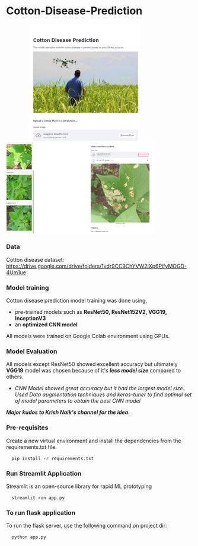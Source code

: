 # Cotton-Disease-Prediction

<p float="left">
  <img src="models/images/streamlit1.png" hspace="60" width="300" />
  <img src="models/images/streamlit2.png" width="400" /> 
</p>

### Data
Cotton disease dataset: https://drive.google.com/drive/folders/1vdr9CC9ChYVW2iXp6PlfyMOGD-4Um1ue

### Model training
Cotton disease prediction model training was done using,
 - pre-trained models such as **ResNet50, ResNet152V2, VGG19, InceptionV3** 
 - an **optimized CNN model**
 
All models were trained on Google Colab environment using GPUs.

### Model Evaluation
All models except ResNet50 showed excellent accuracy but ultimately **VGG19** model was chosen because of it's ***less model size*** compared to others.

 - *CNN Model showed great accuracy but it had the largest model size. Used Data augmentation techniques and keras-tuner to find optimal set of model parameters to obtain the best CNN model*

***Major kudos to Krish Naik's channel for the idea.***

### Pre-requisites
Create a new virtual environment and install the dependencies from the requirements.txt file.
```
  pip install -r requirements.txt
```
### Run Streamlit Application
Streamlit is an open-source library for rapid ML prototyping
```
  streamlit run app.py
```
### To run flask application
To run the flask server, use the following command on project dir:
```
  python app.py
```
